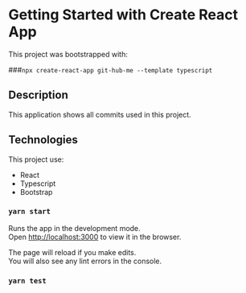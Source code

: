 # Getting Started with Create React App

This project was bootstrapped with:

###`npx create-react-app git-hub-me --template typescript`
## Description

This application shows all commits used in this project.

## Technologies

This project use:<br/>
- React
- Typescript
- Bootstrap
  


### `yarn start`

Runs the app in the development mode.\
Open [http://localhost:3000](http://localhost:3000) to view it in the browser.

The page will reload if you make edits.\
You will also see any lint errors in the console.

### `yarn test`

